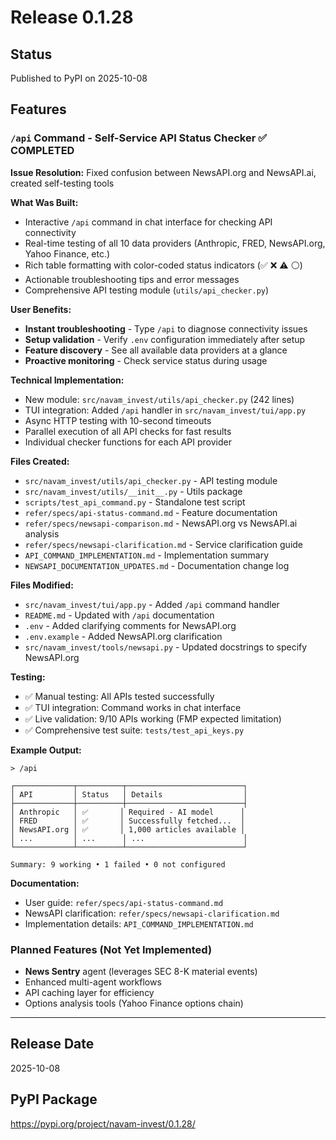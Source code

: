 # Release 0.1.28

## Status
Published to PyPI on 2025-10-08

## Features

### `/api` Command - Self-Service API Status Checker ✅ COMPLETED

**Issue Resolution:** Fixed confusion between NewsAPI.org and NewsAPI.ai, created self-testing tools

**What Was Built:**
- Interactive `/api` command in chat interface for checking API connectivity
- Real-time testing of all 10 data providers (Anthropic, FRED, NewsAPI.org, Yahoo Finance, etc.)
- Rich table formatting with color-coded status indicators (✅ ❌ ⚠️ ⚪)
- Actionable troubleshooting tips and error messages
- Comprehensive API testing module (`utils/api_checker.py`)

**User Benefits:**
- **Instant troubleshooting** - Type `/api` to diagnose connectivity issues
- **Setup validation** - Verify `.env` configuration immediately after setup
- **Feature discovery** - See all available data providers at a glance
- **Proactive monitoring** - Check service status during usage

**Technical Implementation:**
- New module: `src/navam_invest/utils/api_checker.py` (242 lines)
- TUI integration: Added `/api` handler in `src/navam_invest/tui/app.py`
- Async HTTP testing with 10-second timeouts
- Parallel execution of all API checks for fast results
- Individual checker functions for each API provider

**Files Created:**
- `src/navam_invest/utils/api_checker.py` - API testing module
- `src/navam_invest/utils/__init__.py` - Utils package
- `scripts/test_api_command.py` - Standalone test script
- `refer/specs/api-status-command.md` - Feature documentation
- `refer/specs/newsapi-comparison.md` - NewsAPI.org vs NewsAPI.ai analysis
- `refer/specs/newsapi-clarification.md` - Service clarification guide
- `API_COMMAND_IMPLEMENTATION.md` - Implementation summary
- `NEWSAPI_DOCUMENTATION_UPDATES.md` - Documentation change log

**Files Modified:**
- `src/navam_invest/tui/app.py` - Added `/api` command handler
- `README.md` - Updated with `/api` documentation
- `.env` - Added clarifying comments for NewsAPI.org
- `.env.example` - Added NewsAPI.org clarification
- `src/navam_invest/tools/newsapi.py` - Updated docstrings to specify NewsAPI.org

**Testing:**
- ✅ Manual testing: All APIs tested successfully
- ✅ TUI integration: Command works in chat interface
- ✅ Live validation: 9/10 APIs working (FMP expected limitation)
- ✅ Comprehensive test suite: `tests/test_api_keys.py`

**Example Output:**
```
> /api

┌─────────────┬──────────┬──────────────────────────┐
│ API         │ Status   │ Details                  │
├─────────────┼──────────┼──────────────────────────┤
│ Anthropic   │ ✅       │ Required - AI model      │
│ FRED        │ ✅       │ Successfully fetched...  │
│ NewsAPI.org │ ✅       │ 1,000 articles available │
│ ...         │ ...      │ ...                      │
└─────────────┴──────────┴──────────────────────────┘

Summary: 9 working • 1 failed • 0 not configured
```

**Documentation:**
- User guide: `refer/specs/api-status-command.md`
- NewsAPI clarification: `refer/specs/newsapi-clarification.md`
- Implementation details: `API_COMMAND_IMPLEMENTATION.md`

### Planned Features (Not Yet Implemented)

- **News Sentry** agent (leverages SEC 8-K material events)
- Enhanced multi-agent workflows
- API caching layer for efficiency
- Options analysis tools (Yahoo Finance options chain)

---

## Release Date
2025-10-08

## PyPI Package
https://pypi.org/project/navam-invest/0.1.28/
